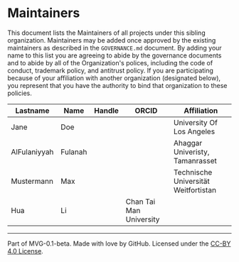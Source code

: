 # Maintainers

This document lists the Maintainers of all projects under this sibling organization.
Maintainers may be added once approved by the existing maintainers as described in the `GOVERNANCE.md` document.
By adding your name to this list you are agreeing to abide by the governance documents and to abide by all of the Organization's polices, including the code of conduct, trademark policy, and antitrust policy.
If you are participating because of your affiliation with another organization (designated below), you represent that you have the authority to bind that organization to these policies.

| **Lastname** | **Name** | **Handle** | **ORCID** | **Affiliation** |
| --- | --- | --- | --- | --- |
| Jane | Doe | | | University Of Los Angeles |
| AlFulaniyyah | Fulanah | | | Ahaggar Univeristy, Tamanrasset |
| Mustermann | Max | | | Technische Universität Weitfortistan |
| Hua | Li | | Chan Tai Man University |

---
Part of MVG-0.1-beta.
Made with love by GitHub. Licensed under the [CC-BY 4.0 License](https://creativecommons.org/licenses/by-sa/4.0/).
